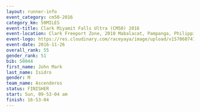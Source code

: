 ```yaml
---
layout: runner-info 
event_category: cm50-2016 
category_km: 50MILES 
event-title: Clark Miyamit Falls Ultra (CM50) 2016 
event-location: Clark Freeport Zone, 2010 Mabalacat, Pampanga, Philippines 
event-logo: https://res.cloudinary.com/raceyaya/image/upload/v1570607412/logo/cm50_p8ydpq.jpg 
event-date: 2016-11-26 
overall_rank: 55
gender_rank: 51
bib: 50044
first_name: John Mark
last_name: Isidro
gender: M
team_name: Ascenderos
status: FINISHER
start: Sun, 09-53-04 am
finish: 16-53-04
---
```

